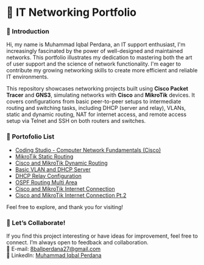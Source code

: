 # 📡 IT Networking Portfolio
### 👋 Introduction
Hi, my name is Muhammad Iqbal Perdana, an IT support enthusiast, I'm increasingly fascinated by the power of well-designed and maintained networks. This portfolio illustrates my dedication to mastering both the art of user support and the science of network functionality. I'm eager to contribute my growing networking skills to create more efficient and reliable IT environments.

This repository showcases networking projects built using **Cisco Packet Tracer** and **GNS3**, simulating networks with **Cisco** and **MikroTik** devices. It covers configurations from basic peer-to-peer setups to intermediate routing and switching tasks, including DHCP (server and relay), VLANs, static and dynamic routing, NAT for internet access, and remote access setup via Telnet and SSH on both routers and switches.  

### 📑 Portofolio List
- [Coding Studio - Computer Network Fundamentals (Cisco)](https://github.com/eightball270/CodingStudio-ComputerNetworkFundamentals)
- [MikroTik Static Routing](https://github.com/eightball270/MikroTik-Static-Routing)
- [Cisco and MikroTik Dynamic Routing](https://github.com/eightball270/Cisco-and-MikroTik-Dynamic-Routing)
- [Basic VLAN and DHCP Server](https://github.com/eightball270/Basic-VLAN-and-DHCP-Server)
- [DHCP Relay Configuration](https://github.com/eightball270/DHCP-Relay-Configuration)
- [OSPF Routing Multi Area](https://github.com/eightball270/OSPF-Routing-Multi-Area)
- [Cisco and MikroTik Internet Connection](https://github.com/eightball270/Cisco-and-MikroTik-Internet-Connection)
- [Cisco and MikroTik Internet Connection Pt.2](https://github.com/eightball270/Cisco-and-MikroTik-Internet-Connection-Pt-2)

Feel free to explore, and thank you for visiting!

### 💬 Let’s Collaborate!
If you find this project interesting or have ideas for improvement, feel free to connect. I’m always open to feedback and collaboration.  
📧 E-mail: [8ballperdana27@gmail.com](mailto:8ballperdana27@gmail.com)  
🔗 LinkedIn: [Muhammad Iqbal Perdana](https://www.linkedin.com/in/iqbal-perdana27/)
